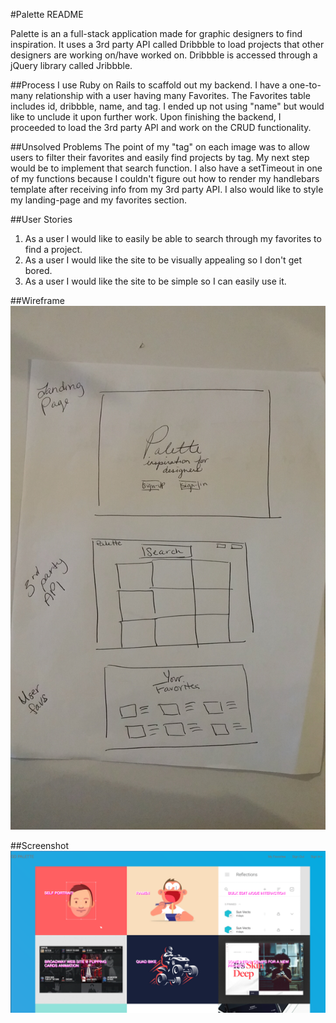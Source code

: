 #Palette README

Palette is an a full-stack application made for graphic designers to find inspiration. It uses a 3rd party API called Dribbble to load projects that other designers are working on/have worked on. Dribbble is accessed through a jQuery library called Jribbble.


##Process
I use Ruby on Rails to scaffold out my backend. I have a one-to-many relationship with a user having many Favorites. The Favorites table includes id, dribbble, name, and tag. I ended up not using "name" but would like to unclude it upon further work. Upon finishing the backend, I proceeded to load the 3rd party API and work on the CRUD functionality.

##Unsolved Problems
The point of my "tag" on each image was to allow users to filter their favorites and easily find projects by tag. My next step would be to implement that search function. I also have a setTimeout in one of my functions because I couldn't figure out how to render my handlebars template after receiving info from my 3rd party API. I also would like to style my landing-page and my favorites section.

##User Stories
1. As a user I would like to easily be able to search through my favorites to find a project.
2. As a user I would like the site to be visually appealing so I don't get bored.
3. As a user I would like the site to be simple so I can easily use it.

##Wireframe
![](./assets/images/Wireframe.png)

##Screenshot
![](./assets/images/ScreenShot.png)
